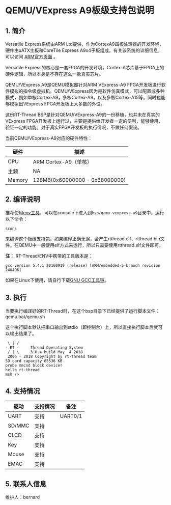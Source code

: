 # QEMU/VExpress A9板级支持包说明

## 1. 简介

Versatile Express系统由ARM Ltd提供，作为CortexA9四核处理器的开发环境，硬件由uATX主板和CoreTile Express A9x4子板组成。有关该系统的详细信息，可以访问 [ARM官方页面][1] 。

Versatile Express的核心是一套FPGA的开发环境，Cortex-A芯片基于FPGA上的硬件逻辑，所以本身是不存在这么一款真实芯片。

QEMU/VExpress A9是QEMU模拟器针对ARM VExpress-A9 FPGA开发板进行软件模拟的指令级虚拟机。QEMU/VExpress因为是软件仿真模式，可以配置成多种模式，例如单核Cortex-A9，多核Cortex-A9，以及多核Cortex-A15等。同时也能够模拟出VExpress FPGA开发板上大多数的外设。

这份RT-Thread BSP是针对QEMU/VExpress-A9的一份移植，也并未在真实的VExpress FPGA开发板上运行过，主要是提供给开发者一定的便利，能够使用、验证一定的功能。对于真实FPGA开发板的执行情况，不做任何假设。

当前QEMU/VExpress-A9对应的硬件特性：

| 硬件 | 描述 |
| -- | -- |
| CPU | ARM Cortex-A9（单核） |
| 主频 | NA |
| Memory | 128MB(0x60000000 - 0x68000000) |

## 2. 编译说明

推荐使用[env工具][2]，可以在console下进入到`bsp/qemu-vexpress-a9`目录中，运行以下命令：

    scons

来编译这个板级支持包。如果编译正确无误，会产生rtthread.elf、rtthread.bin文件。在QEMU中一般使用elf方式来运行，所以只需要使用rtthread.elf文件即可。

**注：** RT-Thread/ENV中携带的工具版本是：

    gcc version 5.4.1 20160919 (release) [ARM/embedded-5-branch revision 240496]

如果在Linux下使用，请自行下载[GNU GCC工具链][3]。

## 3. 执行

当要执行编译好的RT-Thread时，在这个bsp目录下已经提供了运行脚本文件：qemu.bat/qemu.sh

这个执行脚本默认把串口输出到stdio（即控制台）上，所以直接执行脚本后就可以输出结果了。

```text
 \ | /
- RT -     Thread Operating System
 / | \     3.0.4 build May  4 2018
 2006 - 2018 Copyright by rt-thread team
SD card capacity 65536 KB
probe mmcsd block device!
hello rt-thread
msh />
```

## 4. 支持情况

| 驱动 | 支持情况  |  备注  |
| ------ | ----  | :------:  |
| UART | 支持 | UART0/1 |
| SD/MMC | 支持 |  |
| CLCD | 支持 |  |
| Key | 支持 |  |
| Mouse | 支持 |  |
| EMAC | 支持 |  |

## 5. 联系人信息

维护人：bernard

  [1]: http://infocenter.arm.com/help/index.jsp?topic=/com.arm.doc.subset.boards.express/index.html
  [2]: https://www.rt-thread.org/page/download.html
  [3]: https://launchpad.net/gcc-arm-embedded/5.0/5-2016-q3-update/+download/gcc-arm-none-eabi-5_4-2016q3-20160926-linux.tar.bz2
